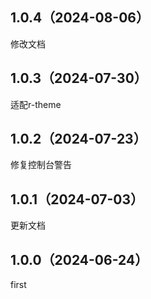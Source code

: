 ## 1.0.4（2024-08-06）
修改文档
## 1.0.3（2024-07-30）
适配r-theme
## 1.0.2（2024-07-23）
修复控制台警告
## 1.0.1（2024-07-03）
更新文档
## 1.0.0（2024-06-24）
first
